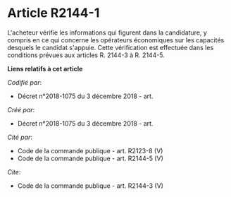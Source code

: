 # Article R2144-1

L'acheteur vérifie les informations qui figurent dans la candidature, y compris en ce qui concerne les opérateurs économiques
sur les capacités desquels le candidat s'appuie. Cette vérification est effectuée dans les conditions prévues aux articles R.
2144-3 à R. 2144-5.

**Liens relatifs à cet article**

_Codifié par_:

  - Décret n°2018-1075 du 3 décembre 2018 - art.

_Créé par_:

  - Décret n°2018-1075 du 3 décembre 2018 - art.

_Cité par_:

  - Code de la commande publique - art. R2123-8 (V)
  - Code de la commande publique - art. R2144-5 (V)

_Cite_:

  - Code de la commande publique - art. R2144-3 (V)
